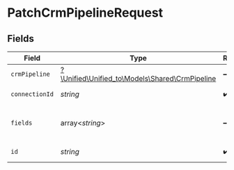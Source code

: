 # PatchCrmPipelineRequest


## Fields

| Field                                                                                | Type                                                                                 | Required                                                                             | Description                                                                          |
| ------------------------------------------------------------------------------------ | ------------------------------------------------------------------------------------ | ------------------------------------------------------------------------------------ | ------------------------------------------------------------------------------------ |
| `crmPipeline`                                                                        | [?\Unified\Unified_to\Models\Shared\CrmPipeline](../../models/shared/CrmPipeline.md) | :heavy_minus_sign:                                                                   | N/A                                                                                  |
| `connectionId`                                                                       | *string*                                                                             | :heavy_check_mark:                                                                   | ID of the connection                                                                 |
| `fields`                                                                             | array<*string*>                                                                      | :heavy_minus_sign:                                                                   | Comma-delimited fields to return                                                     |
| `id`                                                                                 | *string*                                                                             | :heavy_check_mark:                                                                   | ID of the Pipeline                                                                   |